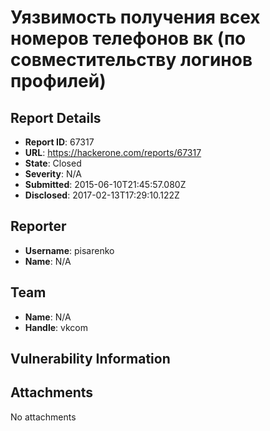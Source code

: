 # Уязвимость получения всех номеров телефонов вк (по совместительству логинов профилей)

## Report Details
- **Report ID**: 67317
- **URL**: https://hackerone.com/reports/67317
- **State**: Closed
- **Severity**: N/A
- **Submitted**: 2015-06-10T21:45:57.080Z
- **Disclosed**: 2017-02-13T17:29:10.122Z

## Reporter
- **Username**: pisarenko
- **Name**: N/A

## Team
- **Name**: N/A
- **Handle**: vkcom

## Vulnerability Information


## Attachments
No attachments
